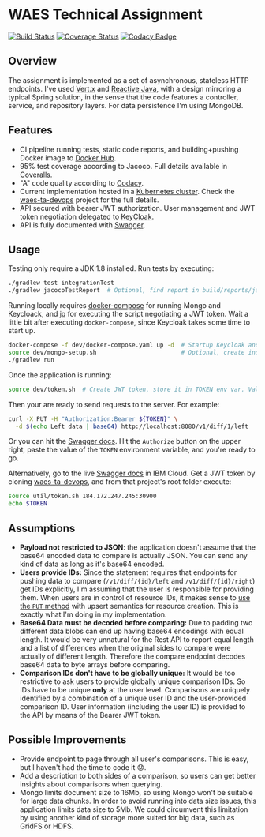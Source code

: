 # WAES Technical Assignment

[![Build Status](https://travis-ci.org/ppedemon/waes-ta.svg?branch=master)](https://travis-ci.org/ppedemon/waes-ta) [![Coverage Status](https://coveralls.io/repos/github/ppedemon/waes-ta/badge.svg?branch=master)](https://coveralls.io/github/ppedemon/waes-ta?branch=master) [![Codacy Badge](https://api.codacy.com/project/badge/Grade/f5ac469ff1ac4f3e8c433807280f8f09)](https://www.codacy.com/app/ppedemon/waes-ta?utm_source=github.com&amp;utm_medium=referral&amp;utm_content=ppedemon/waes-ta&amp;utm_campaign=Badge_Grade)

## Overview

The assignment is implemented as a set of asynchronous, stateless HTTP endpoints. I've used
[Vert.x](https://vertx.io/) and [Reactive Java](https://github.com/ReactiveX/RxJava), with
a design mirroring a typical Spring solution, in the sense that the code features a
controller, service, and repository layers. For data persistence I'm using MongoDB.

## Features

* CI pipeline running tests, static code reports, and building+pushing Docker image to
    [Docker Hub](https://cloud.docker.com/repository/docker/ppedemon/waes-ta).
* 95% test coverage according to Jacoco. Full details available in [Coveralls](https://coveralls.io/github/ppedemon/waes-ta).
* "A" code quality according to [Codacy](https://app.codacy.com/project/ppedemon/waes-ta/dashboard?bid=13401365).
* Current implementation hosted in a [Kubernetes cluster](http://184.172.247.245:30800/swagger).
  Check the [waes-ta-devops](https://github.com/ppedemon/waes-ta-devops) project for the full details.
* API secured with bearer JWT authorization. User management and JWT token negotiation
  delegated to [KeyCloak](https://www.keycloak.org/).
* API is fully documented with [Swagger](http://184.172.247.245:30800/swagger).

## Usage

Testing only require a JDK 1.8 installed. Run tests by executing:
```bash
./gradlew test integrationTest
./gradlew jacocoTestReport  # Optional, find report in build/reports/jacoco/test/html/index.html
```

Running locally requires [docker-compose](https://docs.docker.com/compose/install/) for running Mongo and Keycloack,
and [jq](https://stedolan.github.io/jq/) for executing the script negotiating a JWT token. Wait a little bit after
executing `docker-compose`, since Keycloak takes some time to start up.
```bash
docker-compose -f dev/docker-compose.yaml up -d  # Startup Keycloak and Mongo
source dev/mongo-setup.sh                        # Optional, create indexes in local Mongo database
./gradlew run
```

Once the application is running:
```bash
source dev/token.sh  # Create JWT token, store it in TOKEN env var. Valid for 1 day.
```

Then your are ready to send requests to the server. For example:
```bash
curl -X PUT -H "Authorization:Bearer ${TOKEN}" \
  -d $(echo Left data | base64) http://localhost:8080/v1/diff/1/left
```

Or you can hit the [Swagger docs](http://localhost:8080/swagger). Hit the `Authorize` button on the upper right,
paste the value of the `TOKEN` environment variable, and you're ready to go.

Alternatively, go to the live [Swagger docs](http://184.172.247.245:30800/swagger) in IBM Cloud. Get a JWT token by
cloning [waes-ta-devops](https://github.com/ppedemon/waes-ta-devops), and from that project's root folder execute:
```bash
source util/token.sh 184.172.247.245:30900
echo $TOKEN
```

## Assumptions

* **Payload not restricted to JSON**: the application doesn't assume that the base64 encoded
    data to compare is actually JSON. You can send any kind of data as long as it's base64 encoded.
* **Users provide IDs:** Since the statement requires that endpoints for pushing data to
    compare (`/v1/diff/{id}/left` and `/v1/diff/{id}/right`) get IDs explicitly, I'm assuming
    that the user is responsible for providing them. When users are in control of resource
    IDs, it makes sense to [use the `PUT` method](https://stackoverflow.com/questions/630453/put-vs-post-in-rest)
    with upsert semantics for resource creation. This is exactly what I'm doing in my implementation.
* **Base64 Data must be decoded before comparing:** Due to padding two different data blobs can end up
    having base64 encodings with equal length. It would be very unnatural for the Rest API to report
    equal length and a list of differences when the original sides to compare were actually of different
    length. Therefore the compare endpoint decodes base64 data to byte arrays before comparing.
* **Comparison IDs don't have to be globally unique:** It would be too restrictive to ask users to provide
    globally unique comparison IDs. So IDs have to be unique **only** at the user level. Comparisons are
    uniquely identified by a combination of a unique user ID and the user-provided comparison ID. User
    information (including the user ID) is provided to the API by means of the Bearer JWT token.

## Possible Improvements

* Provide endpoint to page through all user's comparisons. This is easy, but I haven't had the time to code it 😟.
* Add a description to both sides of a comparison, so users can get better insights about comparisons when querying.
* Mongo limits document size to 16Mb, so using Mongo won't be suitable for large data chunks. In order to avoid
  running into data size issues, this application limits data size to 5Mb. We could circumvent this limitation
  by using another kind of storage more suited for big data, such as GridFS or HDFS.
